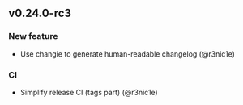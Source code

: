 ## v0.24.0-rc3
### New feature
* Use changie to generate human-readable changelog (@r3nic1e)

### CI
* Simplify release CI (tags part) (@r3nic1e)


